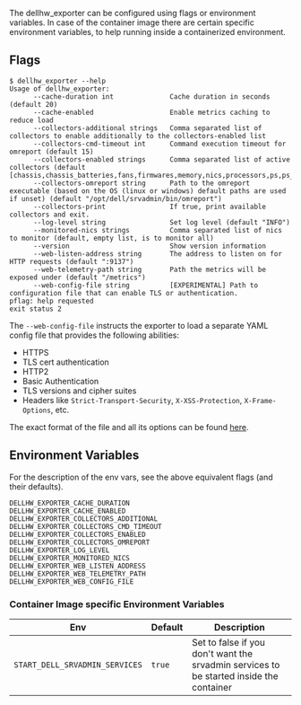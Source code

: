 The dellhw_exporter can be configured using flags or environment variables.
In case of the container image there are certain specific environment variables, to help running inside a containerized environment.

## Flags

```console
$ dellhw_exporter --help
Usage of dellhw_exporter:
      --cache-duration int              Cache duration in seconds (default 20)
      --cache-enabled                   Enable metrics caching to reduce load
      --collectors-additional strings   Comma separated list of collectors to enable additionally to the collectors-enabled list
      --collectors-cmd-timeout int      Command execution timeout for omreport (default 15)
      --collectors-enabled strings      Comma separated list of active collectors (default [chassis,chassis_batteries,fans,firmwares,memory,nics,processors,ps,ps_amps_sysboard_pwr,storage_battery,storage_controller,storage_enclosure,storage_pdisk,storage_vdisk,system,temps,version,volts])
      --collectors-omreport string      Path to the omreport executable (based on the OS (linux or windows) default paths are used if unset) (default "/opt/dell/srvadmin/bin/omreport")
      --collectors-print                If true, print available collectors and exit.
      --log-level string                Set log level (default "INFO")
      --monitored-nics strings          Comma separated list of nics to monitor (default, empty list, is to monitor all)
      --version                         Show version information
      --web-listen-address string       The address to listen on for HTTP requests (default ":9137")
      --web-telemetry-path string       Path the metrics will be exposed under (default "/metrics")
      --web-config-file string          [EXPERIMENTAL] Path to configuration file that can enable TLS or authentication.
pflag: help requested
exit status 2
```

The `--web-config-file` instructs the exporter to load a separate YAML config file that provides the following abilities:
 - HTTPS
 - TLS cert authentication
 - HTTP2
 - Basic Authentication
 - TLS versions and cipher suites
 - Headers like `Strict-Transport-Security`, `X-XSS-Protection`, `X-Frame-Options`, etc.

The exact format of the file and all its options can be found [here](https://github.com/prometheus/exporter-toolkit/blob/master/docs/web-configuration.md).

## Environment Variables

For the description of the env vars, see the above equivalent flags (and their defaults).

```console
DELLHW_EXPORTER_CACHE_DURATION
DELLHW_EXPORTER_CACHE_ENABLED
DELLHW_EXPORTER_COLLECTORS_ADDITIONAL
DELLHW_EXPORTER_COLLECTORS_CMD_TIMEOUT
DELLHW_EXPORTER_COLLECTORS_ENABLED
DELLHW_EXPORTER_COLLECTORS_OMREPORT
DELLHW_EXPORTER_LOG_LEVEL
DELLHW_EXPORTER_MONITORED_NICS
DELLHW_EXPORTER_WEB_LISTEN_ADDRESS
DELLHW_EXPORTER_WEB_TELEMETRY_PATH
DELLHW_EXPORTER_WEB_CONFIG_FILE
```

### Container Image specific Environment Variables

| Env                            | Default | Description                                                                             |
| ------------------------------ | ------- | --------------------------------------------------------------------------------------- |
| `START_DELL_SRVADMIN_SERVICES` | `true`  | Set to false if you don't want the srvadmin services to be started inside the container |
